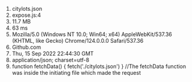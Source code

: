1. citylots.json
2. expose.js:4
3. 11.7 MB
4. 63 ms
5. Mozilla/5.0 (Windows NT 10.0; Win64; x64) AppleWebKit/537.36 (KHTML, like Gecko) Chrome/124.0.0.0 Safari/537.36
6. Github.com
7. Thu, 15 Sep 2022 22:44:30 GMT
8. application/json; charset=utf-8
9. function fetchData() {
  fetch('./citylots.json')
}
//The fetchData function was inside the initiating file which made the request